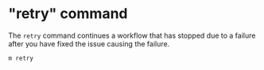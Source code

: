 # "retry" command

The `retry` command continues a workflow that has stopped due to a failure after
you have fixed the issue causing the failure.

```
m retry
```
